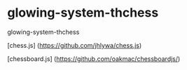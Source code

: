 # glowing-system-thchess
glowing-system-thchess

[chess.js] (https://github.com/jhlywa/chess.js)

[chessboard.js] (https://github.com/oakmac/chessboardjs/)
